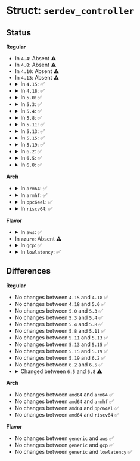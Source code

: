 # Struct: <code>serdev_controller</code>

## Status
<b>Regular</b>
<ul>
<li>
In <code>4.4</code>: Absent ⚠️
</li>
<li>
In <code>4.8</code>: Absent ⚠️
</li>
<li>
In <code>4.10</code>: Absent ⚠️
</li>
<li>
In <code>4.13</code>: Absent ⚠️
</li>
<li>
<details>
<summary>In <code>4.15</code>: ✅</summary>

```c
struct serdev_controller {
    struct device dev;
    unsigned int nr;
    struct serdev_device *serdev;
    const struct serdev_controller_ops *ops;
};
```
</details>
</li>
<li>
<details>
<summary>In <code>4.18</code>: ✅</summary>

```c
struct serdev_controller {
    struct device dev;
    unsigned int nr;
    struct serdev_device *serdev;
    const struct serdev_controller_ops *ops;
};
```
</details>
</li>
<li>
<details>
<summary>In <code>5.0</code>: ✅</summary>

```c
struct serdev_controller {
    struct device dev;
    unsigned int nr;
    struct serdev_device *serdev;
    const struct serdev_controller_ops *ops;
};
```
</details>
</li>
<li>
<details>
<summary>In <code>5.3</code>: ✅</summary>

```c
struct serdev_controller {
    struct device dev;
    unsigned int nr;
    struct serdev_device *serdev;
    const struct serdev_controller_ops *ops;
};
```
</details>
</li>
<li>
<details>
<summary>In <code>5.4</code>: ✅</summary>

```c
struct serdev_controller {
    struct device dev;
    unsigned int nr;
    struct serdev_device *serdev;
    const struct serdev_controller_ops *ops;
};
```
</details>
</li>
<li>
<details>
<summary>In <code>5.8</code>: ✅</summary>

```c
struct serdev_controller {
    struct device dev;
    unsigned int nr;
    struct serdev_device *serdev;
    const struct serdev_controller_ops *ops;
};
```
</details>
</li>
<li>
<details>
<summary>In <code>5.11</code>: ✅</summary>

```c
struct serdev_controller {
    struct device dev;
    unsigned int nr;
    struct serdev_device *serdev;
    const struct serdev_controller_ops *ops;
};
```
</details>
</li>
<li>
<details>
<summary>In <code>5.13</code>: ✅</summary>

```c
struct serdev_controller {
    struct device dev;
    unsigned int nr;
    struct serdev_device *serdev;
    const struct serdev_controller_ops *ops;
};
```
</details>
</li>
<li>
<details>
<summary>In <code>5.15</code>: ✅</summary>

```c
struct serdev_controller {
    struct device dev;
    unsigned int nr;
    struct serdev_device *serdev;
    const struct serdev_controller_ops *ops;
};
```
</details>
</li>
<li>
<details>
<summary>In <code>5.19</code>: ✅</summary>

```c
struct serdev_controller {
    struct device dev;
    unsigned int nr;
    struct serdev_device *serdev;
    const struct serdev_controller_ops *ops;
};
```
</details>
</li>
<li>
<details>
<summary>In <code>6.2</code>: ✅</summary>

```c
struct serdev_controller {
    struct device dev;
    unsigned int nr;
    struct serdev_device *serdev;
    const struct serdev_controller_ops *ops;
};
```
</details>
</li>
<li>
<details>
<summary>In <code>6.5</code>: ✅</summary>

```c
struct serdev_controller {
    struct device dev;
    unsigned int nr;
    struct serdev_device *serdev;
    const struct serdev_controller_ops *ops;
};
```
</details>
</li>
<li>
<details>
<summary>In <code>6.8</code>: ✅</summary>

```c
struct serdev_controller {
    struct device dev;
    struct device *host;
    unsigned int nr;
    struct serdev_device *serdev;
    const struct serdev_controller_ops *ops;
};
```
</details>
</li>
</ul>
<b>Arch</b>
<ul>
<li>
<details>
<summary>In <code>arm64</code>: ✅</summary>

```c
struct serdev_controller {
    struct device dev;
    unsigned int nr;
    struct serdev_device *serdev;
    const struct serdev_controller_ops *ops;
};
```
</details>
</li>
<li>
<details>
<summary>In <code>armhf</code>: ✅</summary>

```c
struct serdev_controller {
    struct device dev;
    unsigned int nr;
    struct serdev_device *serdev;
    const struct serdev_controller_ops *ops;
};
```
</details>
</li>
<li>
<details>
<summary>In <code>ppc64el</code>: ✅</summary>

```c
struct serdev_controller {
    struct device dev;
    unsigned int nr;
    struct serdev_device *serdev;
    const struct serdev_controller_ops *ops;
};
```
</details>
</li>
<li>
<details>
<summary>In <code>riscv64</code>: ✅</summary>

```c
struct serdev_controller {
    struct device dev;
    unsigned int nr;
    struct serdev_device *serdev;
    const struct serdev_controller_ops *ops;
};
```
</details>
</li>
</ul>
<b>Flavor</b>
<ul>
<li>
<details>
<summary>In <code>aws</code>: ✅</summary>

```c
struct serdev_controller {
    struct device dev;
    unsigned int nr;
    struct serdev_device *serdev;
    const struct serdev_controller_ops *ops;
};
```
</details>
</li>
<li>
In <code>azure</code>: Absent ⚠️
</li>
<li>
<details>
<summary>In <code>gcp</code>: ✅</summary>

```c
struct serdev_controller {
    struct device dev;
    unsigned int nr;
    struct serdev_device *serdev;
    const struct serdev_controller_ops *ops;
};
```
</details>
</li>
<li>
<details>
<summary>In <code>lowlatency</code>: ✅</summary>

```c
struct serdev_controller {
    struct device dev;
    unsigned int nr;
    struct serdev_device *serdev;
    const struct serdev_controller_ops *ops;
};
```
</details>
</li>
</ul>

## Differences
<b>Regular</b>
<ul>
<li>
No changes between <code>4.15</code> and <code>4.18</code> ✅
</li>
<li>
No changes between <code>4.18</code> and <code>5.0</code> ✅
</li>
<li>
No changes between <code>5.0</code> and <code>5.3</code> ✅
</li>
<li>
No changes between <code>5.3</code> and <code>5.4</code> ✅
</li>
<li>
No changes between <code>5.4</code> and <code>5.8</code> ✅
</li>
<li>
No changes between <code>5.8</code> and <code>5.11</code> ✅
</li>
<li>
No changes between <code>5.11</code> and <code>5.13</code> ✅
</li>
<li>
No changes between <code>5.13</code> and <code>5.15</code> ✅
</li>
<li>
No changes between <code>5.15</code> and <code>5.19</code> ✅
</li>
<li>
No changes between <code>5.19</code> and <code>6.2</code> ✅
</li>
<li>
No changes between <code>6.2</code> and <code>6.5</code> ✅
</li>
<li>
<details>
<summary>Changed between <code>6.5</code> and <code>6.8</code> ⚠️</summary>
<ul>
<li>
<b>Field added. </b>
<code>struct device *host</code>
</li>
</ul>
</details>
</li>
</ul>
<b>Arch</b>
<ul>
<li>
No changes between <code>amd64</code> and <code>arm64</code> ✅
</li>
<li>
No changes between <code>amd64</code> and <code>armhf</code> ✅
</li>
<li>
No changes between <code>amd64</code> and <code>ppc64el</code> ✅
</li>
<li>
No changes between <code>amd64</code> and <code>riscv64</code> ✅
</li>
</ul>
<b>Flavor</b>
<ul>
<li>
No changes between <code>generic</code> and <code>aws</code> ✅
</li>
<li>
No changes between <code>generic</code> and <code>gcp</code> ✅
</li>
<li>
No changes between <code>generic</code> and <code>lowlatency</code> ✅
</li>
</ul>
